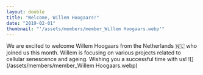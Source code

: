 ```yaml
---
layout: double
title: "Welcome, Willem Hoogaars!"
date: "2019-02-01"
thumbnail: "'/assets/members/member_Willem Hoogaars.webp'"
---
```

 We are excited to welcome Willem Hoogaars from the Netherlands 🇳🇱 who joined us this month. Willem is focusing on various projects related to cellular senescence and ageing. Wishing you a successful time with us!
 ![](/assets/members/member_Willem Hoogaars.webp)

 